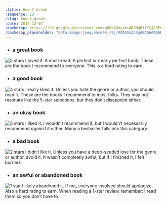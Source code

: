 ```yaml
---
:title: How I Grade
:sequence: 13
:slug: how-i-grade
:date: 2014-12-07
:backdrop: https://lh3.googleusercontent.com/pNKh2GOyobs4BZMqBJlYSj5PEQCAkg6hkwAjfEU4RAHFdB1902cxfnn8gcU-raMGsYzWMUj2T6Qw=w1000-l75-rj
:backdrop_placeholder: "data:image/jpeg;base64,/9j/4AAQSkZJRgABAQAAAQABAAD/2wCEACgcHiMeGSgjISMtKygwPGRBPDc3PHtYXUlkkYCZlo+AjIqgtObDoKrarYqMyP/L2u71////m8H////6/+b9//gBKy0tMCkwajU1auyZgJns7Ozs7Ozs7Ozs7Ozs7Ozs7Ozs7Ozs7Ozs7Ozs7Ozs7Ozs7Ozs7Ozs7Ozs7Ozs7Ozs7P/AABEIAAsAFAMBIgACEQEDEQH/xAAYAAACAwAAAAAAAAAAAAAAAAABBAADBf/EAB8QAAICAgEFAAAAAAAAAAAAAAECABEDEiFBUVJhcv/EABQBAQAAAAAAAAAAAAAAAAAAAAD/xAAUEQEAAAAAAAAAAAAAAAAAAAAA/9oADAMBAAIRAxEAPwDMVDVhaI9y07lWF0PoRXZu5hHJ5gMYhiRayBGa/KSDUDoJIH//2Q=="
---
```

* ### a great book ###
![5 stars](5-stars.svg) I loved it. A must-read. A perfect or nearly perfect book. These are the book I recommend to everyone. This is a hard rating to earn.

* ### a good book ###
![4 stars](4-stars.svg) I really liked it. Unless you hate the genre or author, you should read it. These are the books I recommend to most folks. They may not resonate like the 5-star selections, but they don’t disappoint either.

* ### an okay book ###
![3 stars](3-stars.svg) I liked it. I wouldn’t recommend it, but I wouldn’t necessarily recommend _against_ it either. Many a bestseller falls into this category.

* ### a bad book ###
![2 stars](2-stars.svg) I didn’t like it. Unless you have a deep-seeded love for the genre or author, avoid it. It wasn’t completely awful, but if I finished it, I felt burned.

* ### an awful or abandoned book ###
![1 star](1-star.svg) I likely abandoned it. If not, everyone involved should apologize. Also a hard rating to earn. When reading a 1-star review, remember: I read them so you don’t have to.
